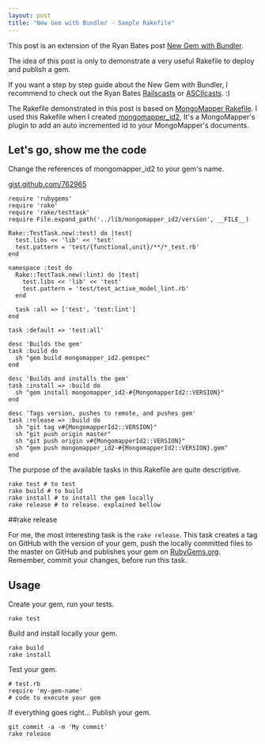 ```yaml
---
layout: post
title: "New Gem with Bundler - Sample Rakefile"
---
```


This post is an extension of the Ryan Bates post [New Gem with Bundler](http://railscasts.com/episodes/245-new-gem-with-bundler).

The idea of this post is only to demonstrate a very useful Rakefile to deploy and publish a gem.

If you want a step by step guide about the New Gem with Bundler, I recommend to check out the Ryan Bates [Railscasts](http://railscasts.com/episodes/245-new-gem-with-bundler) or [ASCIIcasts](http://asciicasts.com/episodes/245-new-gem-with-bundler). :)

The Rakefile demonstrated in this post is based on [MongoMapper Rakefile](https://github.com/jnunemaker/mongomapper/blob/master/Rakefile). I used this Rakefile when I created [mongomapper_id2](https://github.com/phstc/mongomapper_id2), It's a MongoMapper's plugin to add an auto incremented id to your MongoMapper's documents.

## Let's go, show me the code

Change the references of mongomapper_id2 to your gem's name.

[gist.github.com/762965](https://gist.github.com/762965)

    require 'rubygems'
    require 'rake'
    require 'rake/testtask'
    require File.expand_path('../lib/mongomapper_id2/version', __FILE__)

    Rake::TestTask.new(:test) do |test|
      test.libs << 'lib' << 'test'
      test.pattern = 'test/{functional,unit}/**/*_test.rb'
    end

    namespace :test do
      Rake::TestTask.new(:lint) do |test|
        test.libs << 'lib' << 'test'
        test.pattern = 'test/test_active_model_lint.rb'
      end

      task :all => ['test', 'test:lint']
    end

    task :default => 'test:all'

    desc 'Builds the gem'
    task :build do
      sh "gem build mongomapper_id2.gemspec"
    end

    desc 'Builds and installs the gem'
    task :install => :build do
      sh "gem install mongomapper_id2-#{MongomapperId2::VERSION}"
    end

    desc 'Tags version, pushes to remote, and pushes gem'
    task :release => :build do
      sh "git tag v#{MongomapperId2::VERSION}"
      sh "git push origin master"
      sh "git push origin v#{MongomapperId2::VERSION}"
      sh "gem push mongomapper_id2-#{MongomapperId2::VERSION}.gem"
    end

The purpose of the available tasks in this Rakefile are quite descriptive.

    rake test # to test
    rake build # to build
    rake install # to install the gem locally
    rake release # to release. explained bellow

##rake release

For me, the most interesting task is the `rake release`. This task creates a tag on GitHub with the version of your gem, push the locally committed files to the master on GitHub and publishes your gem on [RubyGems.org](http://rubygems.org). Remember, commit your changes, before run this task.

## Usage

Create your gem, run your tests.

    rake test

Build and install locally your gem.

    rake build
    rake install

Test your gem.

    # test.rb
    require 'my-gem-name'
    # code to execute your gem

If everything goes right… Publish your gem.

    git commit -a -m 'My commit'
    rake release
